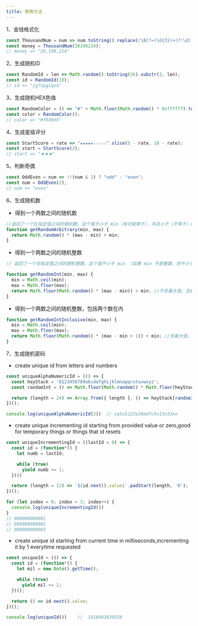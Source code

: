 ```yaml
---
title: 常用方法
---
```


1、金钱格式化

```js
const ThousandNum = num => num.toString().replace(/\B(?=(\d{3})+(?!\d))/g, ",");
const money = ThousandNum(20190214);
// money => "20,190,214"
```


2、生成随机ID

```js
const RandomId = len => Math.random().toString(36).substr(3, len);
const id = RandomId(10);
// id => "jg7zpgiqva"
```


3、生成随机HEX色值

```js
const RandomColor = () => "#" + Math.floor(Math.random() * 0xffffff).toString(16).padEnd(6, "0");
const color = RandomColor();
// color => "#f03665"
```


4、生成星级评分

```js
const StartScore = rate => "★★★★★☆☆☆☆☆".slice(5 - rate, 10 - rate);
const start = StartScore(3);
// start => "★★★"
```


5、判断奇偶

```js
const OddEven = num => !!(num & 1) ? "odd" : "even";
const num = OddEven(2);
// num => "even"
```


6、生成随机数

- 得到一个两数之间的随机数

```js
//返回了一个在指定值之间的随机数。这个值不小于 min（有可能等于），并且小于（不等于）max。
function getRandomArbitrary(min, max) {
  return Math.random() * (max - min) + min;
}
```

- 得到一个两数之间的随机整数

```js
// 返回了一个在指定值之间的随机整数。这个值不小于 min （如果 min 不是整数，则不小于 min 的向上取整数），且小于（不等于）max。

function getRandomInt(min, max) {
  min = Math.ceil(min);
  max = Math.floor(max);
  return Math.floor(Math.random() * (max - min)) + min; //不含最大值，含最小值
}
```

- 得到一个两数之间的随机整数，包括两个数在内

```js
function getRandomIntInclusive(min, max) {
  min = Math.ceil(min);
  max = Math.floor(max);
  return Math.floor(Math.random() * (max - min + 1)) + min; //含最大值，含最小值 
}
```

7、生成随机密码

- create unique id from letters and numbers

```js
const uniqueAlphaNumericId = (() => {
  const heyStack = '0123456789abcdefghijklmnopqrstuvwxyz';
  const randomInt = () => Math.floor(Math.random() * Math.floor(heyStack.length))

  return (length = 24) => Array.from({ length }, () => heyStack[randomInt()]).join('');
})();

console.log(uniqueAlphaNumericId(3))  // vqtu5122e26md7chv15n33xn
```

- create unique incrementing id starting from provided value or zero,good for temporary things or things that id resets

```js
const uniqueIncrementingId = ((lastId = 0) => {
  const id = (function*() {
    let numb = lastId;

    while (true)
      yield numb += 1;
  })()

  return (length = 12) => `${id.next().value}`.padStart(length, '0');
})();

for (let index = 0; index < 3; index++) {
  console.log(uniqueIncrementingId())
}
// 000000000001
// 000000000002
// 000000000003

```

- create unique id starting from current time in milliseconds,incrementing it by 1 everytime requested

```js
const uniqueId = (() => {
  const id = (function*() {
    let mil = new Date().getTime();

    while (true)
      yield mil += 1;
  })();

  return () => id.next().value;
})();

console.log(uniqueId())    //  1616943439556

```